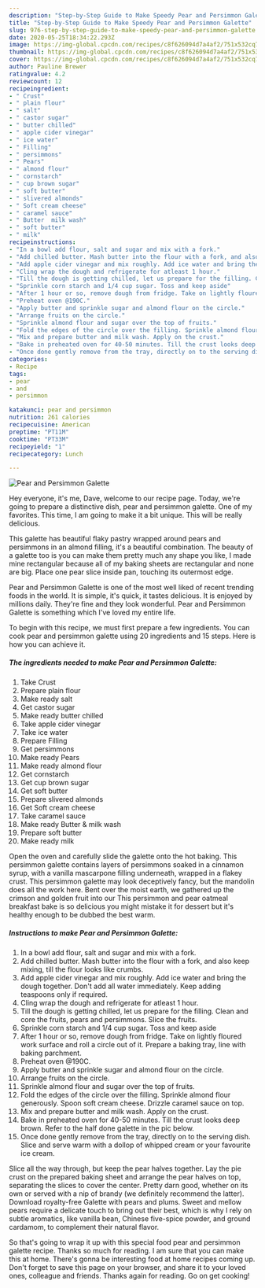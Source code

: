```yaml
---
description: "Step-by-Step Guide to Make Speedy Pear and Persimmon Galette"
title: "Step-by-Step Guide to Make Speedy Pear and Persimmon Galette"
slug: 976-step-by-step-guide-to-make-speedy-pear-and-persimmon-galette
date: 2020-05-25T18:34:22.293Z
image: https://img-global.cpcdn.com/recipes/c8f626094d7a4af2/751x532cq70/pear-and-persimmon-galette-recipe-main-photo.jpg
thumbnail: https://img-global.cpcdn.com/recipes/c8f626094d7a4af2/751x532cq70/pear-and-persimmon-galette-recipe-main-photo.jpg
cover: https://img-global.cpcdn.com/recipes/c8f626094d7a4af2/751x532cq70/pear-and-persimmon-galette-recipe-main-photo.jpg
author: Pauline Brewer
ratingvalue: 4.2
reviewcount: 12
recipeingredient:
- " Crust"
- " plain flour"
- " salt"
- " castor sugar"
- " butter chilled"
- " apple cider vinegar"
- " ice water"
- " Filling"
- " persimmons"
- " Pears"
- " almond flour"
- " cornstarch"
- " cup brown sugar"
- " soft butter"
- " slivered almonds"
- " Soft cream cheese"
- " caramel sauce"
- " Butter  milk wash"
- " soft butter"
- " milk"
recipeinstructions:
- "In a bowl add flour, salt and sugar and mix with a fork."
- "Add chilled butter. Mash butter into the flour with a fork, and also keep mixing, till the flour looks like crumbs."
- "Add apple cider vinegar and mix roughly. Add ice water and bring the dough together. Don&#39;t add all water immediately. Keep adding teaspoons only if required."
- "Cling wrap the dough and refrigerate for atleast 1 hour."
- "Till the dough is getting chilled, let us prepare for the filling. Clean and core the fruits, pears and persimmons. Slice the fruits."
- "Sprinkle corn starch and 1/4 cup sugar. Toss and keep aside"
- "After 1 hour or so, remove dough from fridge. Take on lightly floured work surface and roll a circle out of it. Prepare a baking tray, line with baking parchment."
- "Preheat oven @190C."
- "Apply butter and sprinkle sugar and almond flour on the circle."
- "Arrange fruits on the circle."
- "Sprinkle almond flour and sugar over the top of fruits."
- "Fold the edges of the circle over the filling. Sprinkle almond flour generously. Spoon soft cream cheese. Drizzle caramel sauce on top."
- "Mix and prepare butter and milk wash. Apply on the crust."
- "Bake in preheated oven for 40-50 minutes. Till the crust looks deep brown. Refer to the half done galette in the pic below."
- "Once done gently remove from the tray, directly on to the serving dish. Slice and serve warm with a dollop of whipped cream or your favourite ice cream."
categories:
- Recipe
tags:
- pear
- and
- persimmon

katakunci: pear and persimmon 
nutrition: 261 calories
recipecuisine: American
preptime: "PT11M"
cooktime: "PT33M"
recipeyield: "1"
recipecategory: Lunch

---
```



![Pear and Persimmon Galette](https://img-global.cpcdn.com/recipes/c8f626094d7a4af2/751x532cq70/pear-and-persimmon-galette-recipe-main-photo.jpg)

Hey everyone, it's me, Dave, welcome to our recipe page. Today, we're going to prepare a distinctive dish, pear and persimmon galette. One of my favorites. This time, I am going to make it a bit unique. This will be really delicious.

This galette has beautiful flaky pastry wrapped around pears and persimmons in an almond filling, it&#39;s a beautiful combination. The beauty of a galette too is you can make them pretty much any shape you like, I made mine rectangular because all of my baking sheets are rectangular and none are big. Place one pear slice inside pan, touching its outermost edge.

Pear and Persimmon Galette is one of the most well liked of recent trending foods in the world. It is simple, it's quick, it tastes delicious. It is enjoyed by millions daily. They're fine and they look wonderful. Pear and Persimmon Galette is something which I've loved my entire life.


To begin with this recipe, we must first prepare a few ingredients. You can cook pear and persimmon galette using 20 ingredients and 15 steps. Here is how you can achieve it.

<!--inarticleads1-->

##### The ingredients needed to make Pear and Persimmon Galette:

1. Take  Crust
1. Prepare  plain flour
1. Make ready  salt
1. Get  castor sugar
1. Make ready  butter chilled
1. Take  apple cider vinegar
1. Take  ice water
1. Prepare  Filling
1. Get  persimmons
1. Make ready  Pears
1. Make ready  almond flour
1. Get  cornstarch
1. Get  cup brown sugar
1. Get  soft butter
1. Prepare  slivered almonds
1. Get  Soft cream cheese
1. Take  caramel sauce
1. Make ready  Butter &amp; milk wash
1. Prepare  soft butter
1. Make ready  milk


Open the oven and carefully slide the galette onto the hot baking. This persimmon galette contains layers of persimmons soaked in a cinnamon syrup, with a vanilla mascarpone filling underneath, wrapped in a flakey crust. This persimmon galette may look deceptively fancy, but the mandolin does all the work here. Bent over the moist earth, we gathered up the crimson and golden fruit into our This persimmon and pear oatmeal breakfast bake is so delicious you might mistake it for dessert but it&#39;s healthy enough to be dubbed the best warm. 

<!--inarticleads2-->

##### Instructions to make Pear and Persimmon Galette:

1. In a bowl add flour, salt and sugar and mix with a fork.
1. Add chilled butter. Mash butter into the flour with a fork, and also keep mixing, till the flour looks like crumbs.
1. Add apple cider vinegar and mix roughly. Add ice water and bring the dough together. Don&#39;t add all water immediately. Keep adding teaspoons only if required.
1. Cling wrap the dough and refrigerate for atleast 1 hour.
1. Till the dough is getting chilled, let us prepare for the filling. Clean and core the fruits, pears and persimmons. Slice the fruits.
1. Sprinkle corn starch and 1/4 cup sugar. Toss and keep aside
1. After 1 hour or so, remove dough from fridge. Take on lightly floured work surface and roll a circle out of it. Prepare a baking tray, line with baking parchment.
1. Preheat oven @190C.
1. Apply butter and sprinkle sugar and almond flour on the circle.
1. Arrange fruits on the circle.
1. Sprinkle almond flour and sugar over the top of fruits.
1. Fold the edges of the circle over the filling. Sprinkle almond flour generously. Spoon soft cream cheese. Drizzle caramel sauce on top.
1. Mix and prepare butter and milk wash. Apply on the crust.
1. Bake in preheated oven for 40-50 minutes. Till the crust looks deep brown. Refer to the half done galette in the pic below.
1. Once done gently remove from the tray, directly on to the serving dish. Slice and serve warm with a dollop of whipped cream or your favourite ice cream.


Slice all the way through, but keep the pear halves together. Lay the pie crust on the prepared baking sheet and arrange the pear halves on top, separating the slices to cover the center. Pretty darn good, whether on its own or served with a nip of brandy (we definitely recommend the latter). Download royalty-free Galette with pears and plums. Sweet and mellow pears require a delicate touch to bring out their best, which is why I rely on subtle aromatics, like vanilla bean, Chinese five-spice powder, and ground cardamom, to complement their natural flavor. 

So that's going to wrap it up with this special food pear and persimmon galette recipe. Thanks so much for reading. I am sure that you can make this at home. There's gonna be interesting food at home recipes coming up. Don't forget to save this page on your browser, and share it to your loved ones, colleague and friends. Thanks again for reading. Go on get cooking!
